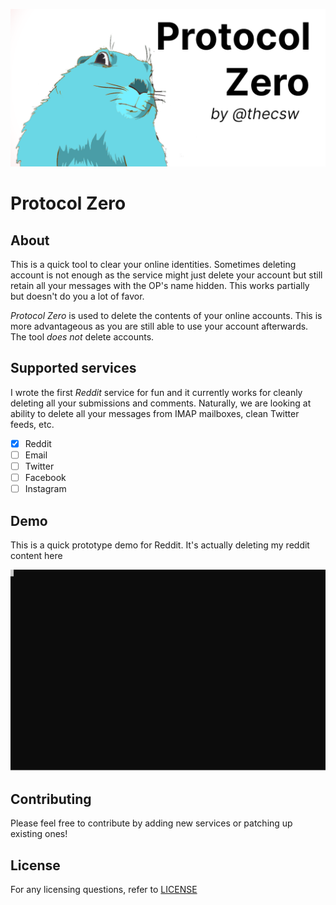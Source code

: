 ![preview](./preview.png)

# Protocol Zero

## About

This is a quick tool to clear your online identities. Sometimes
deleting account is not enough as the service might just delete
your account but still retain all your messages with the OP's 
name hidden. This works partially but doesn't do you a lot of 
favor. 

*Protocol Zero* is used to delete the contents of your online 
accounts. This is more advantageous as you are still able to 
use your account afterwards. The tool *does not* delete accounts.

## Supported services

I wrote the first *Reddit* service for fun and it currently works
for cleanly deleting all your submissions and comments. Naturally,
we are looking at ability to delete all your messages from IMAP
mailboxes, clean Twitter feeds, etc. 

- [x] Reddit
- [ ] Email
- [ ] Twitter
- [ ] Facebook
- [ ] Instagram

## Demo

This is a quick prototype demo for Reddit. It's actually deleting my
reddit content here

![demo](./demo.svg)

## Contributing

Please feel free to contribute by adding new services or patching up 
existing ones!

## License

For any licensing questions, refer to [LICENSE](./LICENSE)
